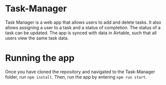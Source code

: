 # Task-Manager
Task Manager is a web app that allows users to add and delete tasks. It also allows assigning a user to a task and a status of completion. The status of a task can be updated. The app is synced with data in Airtable, such that all users view the same task data.

# Running the app

Once you have cloned the repository and navigated to the Task-Manager folder, run
`npm install`. Then, run the app by entering `npm run start`.
